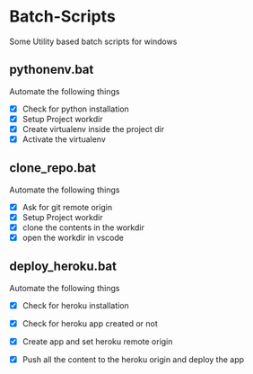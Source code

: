# Batch-Scripts
Some Utility based batch scripts for windows

## pythonenv.bat
Automate the following things
- [X] Check for python installation
- [X] Setup Project workdir
- [X] Create virtualenv inside the project dir
- [X] Activate the virtualenv 

## clone_repo.bat
Automate the following things
- [X] Ask for git remote origin 
- [X] Setup Project workdir
- [X] clone the contents in the workdir
- [X] open the workdir in vscode

## deploy_heroku.bat
Automate the following things
- [X] Check for heroku installation
- [X] Check for heroku app created or not
- [X] Create app and set heroku remote origin
- [X] Push all the content to the heroku origin and deploy the app

